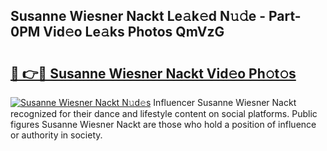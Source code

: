 ## Susanne Wiesner Nackt Le𝚊k𝚎d N𝚞𝚍e - Part-0PM Vid𝚎o Le𝚊ks Photos QmVzG

# <h2><a href="http://fb7eosu.evod.top/?m=Susanne+Wiesner+Nackt">🔗 👉🔴 Susanne Wiesner Nackt Vid𝚎o Ph𝚘t𝚘s</a></h2>

[![Susanne Wiesner Nackt N𝚞d𝚎s](https://i.imgur.com/8V9OHl7.gif)](http://fb7eosu.evod.top/?m=Susanne+Wiesner+Nackt)
Influencer Susanne Wiesner Nackt recognized for their dance and lifestyle content on social platforms. Public figures Susanne Wiesner Nackt are those who hold a position of influence or authority in society. 

